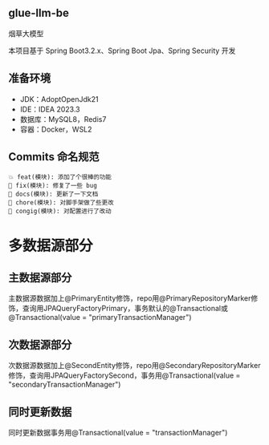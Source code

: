 ## glue-llm-be

烟草大模型 

本项目基于 Spring Boot3.2.x、Spring Boot Jpa、Spring Security 开发

## 准备环境

- JDK：AdoptOpenJdk21
- IDE：IDEA 2023.3
- 数据库：MySQL8，Redis7
- 容器：Docker，WSL2

## Commits 命名规范

```
💥 feat(模块): 添加了个很棒的功能
🐛 fix(模块): 修复了一些 bug
📝 docs(模块): 更新了一下文档
🏰 chore(模块): 对脚手架做了些更改
🔧 congig(模块): 对配置进行了改动
```



# 多数据源部分

## 主数据源部分

主数据源数据加上@PrimaryEntity修饰，repo用@PrimaryRepositoryMarker修饰，查询用JPAQueryFactoryPrimary，事务默认的@Transactional或@Transactional(value = "primaryTransactionManager")

## 次数据源部分

次数据源数据加上@SecondEntity修饰，repo用@SecondaryRepositoryMarker修饰，查询用JPAQueryFactorySecond，事务用@Transactional(value = "secondaryTransactionManager")

## 同时更新数据

同时更新数据事务用@Transactional(value = "transactionManager")
